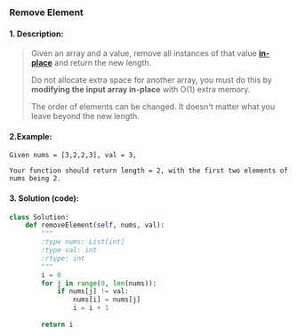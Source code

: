 ### Remove Element

#### 1. Description:

> Given an array and a value, remove all instances of that value [**in-place**](https://en.wikipedia.org/wiki/In-place_algorithm) and return the new length.
>
> Do not allocate extra space for another array, you must do this by **modifying the input array in-place** with O(1) extra memory.
>
> The order of elements can be changed. It doesn't matter what you leave beyond the new length.

#### 2.Example:

```
Given nums = [3,2,2,3], val = 3,

Your function should return length = 2, with the first two elements of nums being 2.
```

#### 3. Solution (code):
```python
class Solution:
    def removeElement(self, nums, val):
        """
        :type nums: List[int]
        :type val: int
        :rtype: int
        """
        i = 0
        for j in range(0, len(nums)):
            if nums[j] != val:
                nums[i] = nums[j]
                i = i + 1
                
        return i

```

